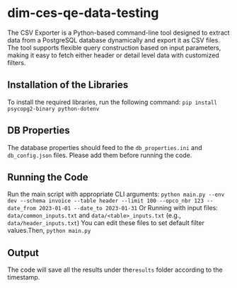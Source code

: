 # dim-ces-qe-data-testing

The CSV Exporter is a Python-based command-line tool designed to extract data from a PostgreSQL database dynamically and export it as CSV files. The tool supports flexible query construction based on input parameters, making it easy to fetch either header or detail level data with customized filters.

## Installation of the Libraries
To install the required libraries, run the following command:
```pip install psycopg2-binary python-dotenv```

## DB Properties
The database properties should feed to the `db_properties.ini` and `db_config.json` files. Please add them before running the code.

## Running the Code
Run the main script with appropriate CLI arguments:
```python main.py --env dev --schema invoice --table header --limit 100 --opco_nbr 123 --date_from 2023-01-01 --date_to 2023-01-31```
Or
Running with input files:
`data/common_inputs.txt` and `data/<table>_inputs.txt` (e.g., `data/header_inputs.txt`)
You can edit these files to set default filter values.Then,
```python main.py```

## Output
The code will save all the results under the`results` folder according to the  timestamp.
